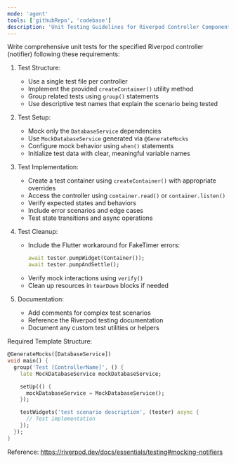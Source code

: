 ```yaml
---
mode: 'agent'
tools: ['githubRepo', 'codebase']
description: 'Unit Testing Guidelines for Riverpod Controller Components'
---
```


Write comprehensive unit tests for the specified Riverpod controller (notifier) following these requirements:

1. Test Structure:

   - Use a single test file per controller
   - Implement the provided `createContainer()` utility method
   - Group related tests using `group()` statements
   - Use descriptive test names that explain the scenario being tested

2. Test Setup:

   - Mock only the `DatabaseService` dependencies
   - Use `MockDatabaseService` generated via `@GenerateMocks`
   - Configure mock behavior using `when()` statements
   - Initialize test data with clear, meaningful variable names

3. Test Implementation:

   - Create a test container using `createContainer()` with appropriate overrides
   - Access the controller using `container.read()` or `container.listen()`
   - Verify expected states and behaviors
   - Include error scenarios and edge cases
   - Test state transitions and async operations

4. Test Cleanup:

   - Include the Flutter workaround for FakeTimer errors:
     ```dart
     await tester.pumpWidget(Container());
     await tester.pumpAndSettle();
     ```
   - Verify mock interactions using `verify()`
   - Clean up resources in `tearDown` blocks if needed

5. Documentation:
   - Add comments for complex test scenarios
   - Reference the Riverpod testing documentation
   - Document any custom test utilities or helpers

Required Template Structure:

```dart
@GenerateMocks([DatabaseService])
void main() {
  group('Test [ControllerName]', () {
    late MockDatabaseService mockDatabaseService;

    setUp(() {
      mockDatabaseService = MockDatabaseService();
    });

    testWidgets('test scenario description', (tester) async {
      // Test implementation
    });
  });
}
```

Reference: https://riverpod.dev/docs/essentials/testing#mocking-notifiers
